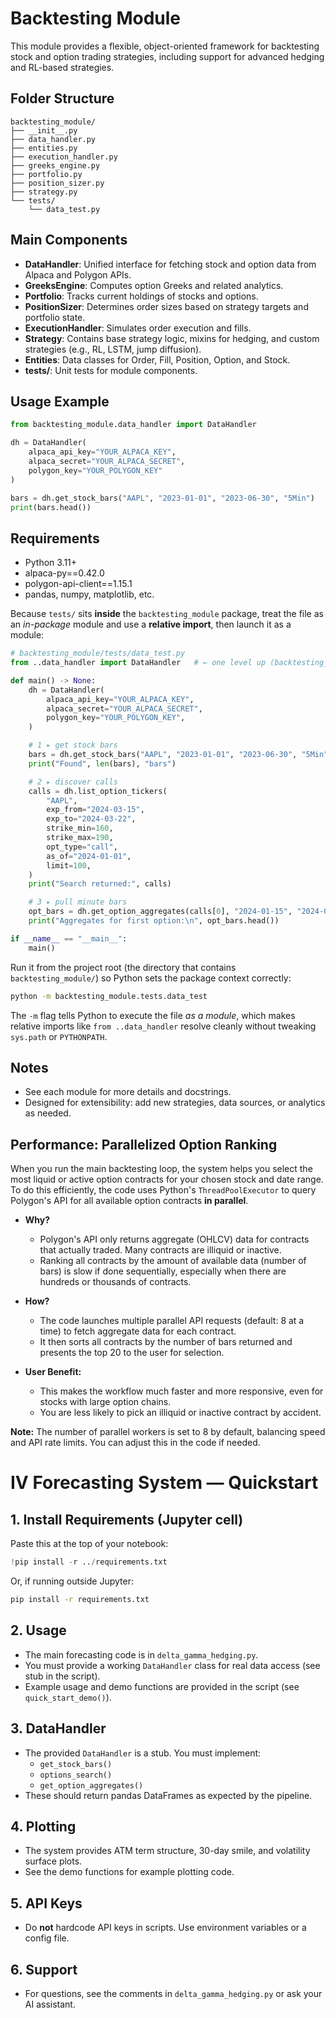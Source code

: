 # Backtesting Module

This module provides a flexible, object-oriented framework for backtesting stock and option trading strategies, including support for advanced hedging and RL-based strategies.

## Folder Structure

```
backtesting_module/
├── __init__.py
├── data_handler.py
├── entities.py
├── execution_handler.py
├── greeks_engine.py
├── portfolio.py
├── position_sizer.py
├── strategy.py
└── tests/
    └── data_test.py
```

## Main Components

- **DataHandler**: Unified interface for fetching stock and option data from Alpaca and Polygon APIs.
- **GreeksEngine**: Computes option Greeks and related analytics.
- **Portfolio**: Tracks current holdings of stocks and options.
- **PositionSizer**: Determines order sizes based on strategy targets and portfolio state.
- **ExecutionHandler**: Simulates order execution and fills.
- **Strategy**: Contains base strategy logic, mixins for hedging, and custom strategies (e.g., RL, LSTM, jump diffusion).
- **Entities**: Data classes for Order, Fill, Position, Option, and Stock.
- **tests/**: Unit tests for module components.

## Usage Example

```python
from backtesting_module.data_handler import DataHandler

dh = DataHandler(
    alpaca_api_key="YOUR_ALPACA_KEY",
    alpaca_secret="YOUR_ALPACA_SECRET",
    polygon_key="YOUR_POLYGON_KEY"
)

bars = dh.get_stock_bars("AAPL", "2023-01-01", "2023-06-30", "5Min")
print(bars.head())
```

## Requirements
- Python 3.11+
- alpaca-py==0.42.0
- polygon-api-client==1.15.1
- pandas, numpy, matplotlib, etc.

Because `tests/` sits **inside** the `backtesting_module` package, treat the file as an *in-package* module and use a **relative import**, then launch it as a module:

```python
# backtesting_module/tests/data_test.py
from ..data_handler import DataHandler   # ← one level up (backtesting_module)

def main() -> None:
    dh = DataHandler(
        alpaca_api_key="YOUR_ALPACA_KEY",
        alpaca_secret="YOUR_ALPACA_SECRET",
        polygon_key="YOUR_POLYGON_KEY",
    )

    # 1 ▸ get stock bars
    bars = dh.get_stock_bars("AAPL", "2023-01-01", "2023-06-30", "5Min")
    print("Found", len(bars), "bars")

    # 2 ▸ discover calls
    calls = dh.list_option_tickers(
        "AAPL",
        exp_from="2024-03-15",
        exp_to="2024-03-22",
        strike_min=160,
        strike_max=190,
        opt_type="call",
        as_of="2024-01-01",
        limit=100,
    )
    print("Search returned:", calls)

    # 3 ▸ pull minute bars
    opt_bars = dh.get_option_aggregates(calls[0], "2024-01-15", "2024-02-28")
    print("Aggregates for first option:\n", opt_bars.head())

if __name__ == "__main__":
    main()
```

Run it from the project root (the directory that contains `backtesting_module/`) so Python sets the package context correctly:

```bash
python -m backtesting_module.tests.data_test
```

The `-m` flag tells Python to execute the file *as a module*, which makes relative imports like `from ..data_handler` resolve cleanly without tweaking `sys.path` or `PYTHONPATH`.

## Notes
- See each module for more details and docstrings.
- Designed for extensibility: add new strategies, data sources, or analytics as needed. 

## Performance: Parallelized Option Ranking

When you run the main backtesting loop, the system helps you select the most liquid or active option contracts for your chosen stock and date range. To do this efficiently, the code uses Python's `ThreadPoolExecutor` to query Polygon's API for all available option contracts **in parallel**.

- **Why?**
  - Polygon's API only returns aggregate (OHLCV) data for contracts that actually traded. Many contracts are illiquid or inactive.
  - Ranking all contracts by the amount of available data (number of bars) is slow if done sequentially, especially when there are hundreds or thousands of contracts.

- **How?**
  - The code launches multiple parallel API requests (default: 8 at a time) to fetch aggregate data for each contract.
  - It then sorts all contracts by the number of bars returned and presents the top 20 to the user for selection.

- **User Benefit:**
  - This makes the workflow much faster and more responsive, even for stocks with large option chains.
  - You are less likely to pick an illiquid or inactive contract by accident.

**Note:** The number of parallel workers is set to 8 by default, balancing speed and API rate limits. You can adjust this in the code if needed. 

# IV Forecasting System — Quickstart

## 1. Install Requirements (Jupyter cell)

Paste this at the top of your notebook:

```python
!pip install -r ../requirements.txt
```

Or, if running outside Jupyter:

```bash
pip install -r requirements.txt
```

## 2. Usage

- The main forecasting code is in `delta_gamma_hedging.py`.
- You must provide a working `DataHandler` class for real data access (see stub in the script).
- Example usage and demo functions are provided in the script (see `quick_start_demo()`).

## 3. DataHandler

- The provided `DataHandler` is a stub. You must implement:
  - `get_stock_bars()`
  - `options_search()`
  - `get_option_aggregates()`
- These should return pandas DataFrames as expected by the pipeline.

## 4. Plotting

- The system provides ATM term structure, 30-day smile, and volatility surface plots.
- See the demo functions for example plotting code.

## 5. API Keys

- Do **not** hardcode API keys in scripts. Use environment variables or a config file.

## 6. Support

- For questions, see the comments in `delta_gamma_hedging.py` or ask your AI assistant. 